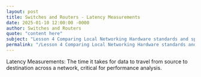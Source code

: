 ```yaml
---
layout: post
title: Switches and Routers - Latency Measurements
date: 2025-01-10 12:00:00 -0000
author: Switches and Routers
quote: "content here"
subject: "Lesson 4 Comparing Local Networking Hardware standards and specifications"
permalink: "/Lesson 4 Comparing Local Networking Hardware standards and specifications/Switches and Routers/Switches and Routers - Latency Measurements"
---
```


Latency Measurements: The time it takes for data to travel from source to destination across a network, critical for performance analysis.
